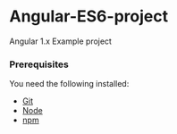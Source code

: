 # Angular-ES6-project
Angular 1.x Example project 

### Prerequisites
You need the following installed:
* [Git](https://git-scm.com)
* [Node](https://nodejs.org)
* [npm](https://www.npmjs.com)


